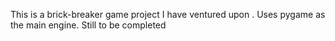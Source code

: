 This is a brick-breaker game project I have ventured upon .
Uses pygame as the main engine.
Still to be completed
